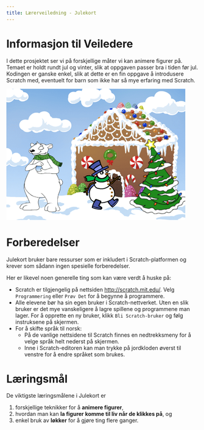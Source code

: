 ```yaml
---
title: Lærerveiledning - Julekort
---
```


# Informasjon til Veiledere

I dette prosjektet ser vi på forskjellige måter vi kan animere figurer
på. Temaet er holdt rundt jul og vinter, slik at oppgaven passer bra i
tiden før jul. Kodingen er ganske enkel, slik at dette er en fin
oppgave å introdusere Scratch med, eventuelt for barn som ikke har så
mye erfaring med Scratch.

![](julekort.png)

# Forberedelser

Julekort bruker bare ressurser som er inkludert i Scratch-platformen
og krever som sådann ingen spesielle forberedelser.

Her er likevel noen generelle ting som kan være verdt å huske på:

+ Scratch er tilgjengelig på nettsiden <http://scratch.mit.edu/>. Velg
  `Programmering` eller `Prøv Det` for å begynne å programmere.
+ Alle elevene bør ha sin egen bruker i Scratch-nettverket. Uten en
  slik bruker er det mye vanskeligere å lagre spillene og programmene
  man lager. For å opprette en ny bruker, klikk `Bli Scratch-bruker`
  og følg instruksene på skjermen.
+ For å skifte språk til norsk:
    + På de vanlige nettsidene til Scratch finnes en nedtrekksmeny for
      å velge språk helt nederst på skjermen.
    + Inne i Scratch-editoren kan man trykke på jordkloden øverst til
      venstre for å endre språket som brukes.

# Læringsmål

De viktigste læringsmålene i Julekort er

1. forskjellige teknikker for å __animere figurer__,
2. hvordan man kan __la figurer komme til liv når de klikkes på__, og
3. enkel bruk av __løkker__ for å gjøre ting flere ganger.

